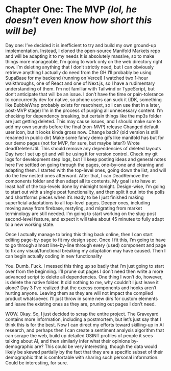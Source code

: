 # Chapter One: The MVP *(lol, he doesn't even know how short this will be)*
Day one:
I’ve decided it is inefficient to try and build my own ground-up implementation. Instead, I cloned the open-source Manifold Markets repo and will be adapting it to my needs
It is absolutely massive, so to make things more manageable, I’m going to work only on the web directory right now. I’m deleting anything that I don’t strictly need, but I can obviously retrieve anything I actually do need from the GH
I’ll probably be using SupaBase for my backend (running on Vercel)
I watched two 1-hour walkthroughs, one of React and one of Next.js, so I have a rudimentary understanding of them. I’m not familiar with Tailwind or TypeScript, but don’t anticipate that will be an issue.
I don’t have the time or pain-tolerance to concurrently dev for native, so phone users can suck it (IDK, something like BubbleWrap probably exists for react/next, so I can use that in a later, post-MVP stage)
I’m in the process of purging all unnecessary content. I’m checking for dependency breaking, but certain things like the mp3s folder are just getting deleted. This may cause issues, and I should make sure to add my own sounds before the final (non-MVP) release
Changed default user icon, but it looks kinda gross now. Change back? (old version is still renamed in public dir)
Make some fancy demo gifs like manifold has but for our demo pages (not for MVP, for sure, but maybe later?)
Wrote deadDeleterUtil. This should remove any dependencies of deleted layouts
Day two:
I set up git and will be using it for version control. Check my git logs for development step logs, but I’ll keep posting ideas and general notes here
I’ve settled on going through the pages, one-by-one and cleaning and adapting them. I started with the top-level ones, going down the list, and will do the few nested ones afterward. After that, I can DeadRemove the components folder and then adapt all its contents. My goal is to have at least half of the top-levels done by midnight tonight.
Design-wise, I’m going to start out with a single post functionality, and then split it out into the polls and shortforms pieces when it’s ready to be
I just finished making superficial adaptations to all top-level pages. Deeper ones, including moving away from firebase, restyling, and migrating from market terminology are still needed.
I’m going to start working on the slug-post second-level feature, and expect it will take about 45 minutes to fully adapt to a new working state.

Once I actually manage to bring this thing back online, then I can start editing page-by-page to fit my design spec.
Once I fit this, I’m going to have to go through almost line-by-line through every (used) component and page to fix any visual/functional breaking my adaptation may have caused. Then I can begin actually coding in new functionality

You. Dumb. Fuck.
I messed this thing up so badly that I’m just going to start over from the beginning. I’ll prune out pages I don’t need then write a more advanced script to delete all dependencies. One thing I won’t do, however, is delete the native folder. It did nothing to me, why couldn’t I just leave it alone?
Day 3
I’ve realized that the excess components and hooks aren’t hurting anyone. Leaving them as they are will not impact the compiled product whatsoever. I’ll just throw in some new dirs for custom elements and leave the existing ones as they are, pruning out pages I don’t need.

WOW. Okay. So, I just decided to scrap the entire project. The Graveyard contains more information, including a postmortem, but let’s just say that I think this is for the best. Now I can direct my efforts toward skilling-up in AI research, and perhaps then I can create a sentiment analysis algorithm that can scrape the web, build up detailed OSINT profiles of people it sees talking about AI, and then similarly infer what their opinions by-demographic are? This could be very interesting, though the data would likely be skewed partially by the fact that they are a specific subset of their demographic that is comfortable with sharing such personal information. Could be interesting, for sure.
